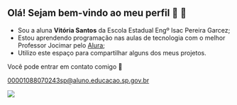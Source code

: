 ## Olá! Sejam bem-vindo ao meu perfil 💙 👋

- Sou a aluna **Vitória Santos** da Escola Estadual Engº Isac Pereira Garcez;
- Estou aprendendo programação nas aulas de tecnologia com o melhor Professor Jocimar pelo [Alura](https://www.alura.com.br);
- Utilizo este espaço para compartilhar alguns dos meus projetos.

Você pode entrar em contato comigo 📧

00001088070243sp@aluno.educacao.sp.gov.br

![](https://media1.tenor.com/m/WzkNhV0yP9kAAAAd/mc-hariel-hariel.gif)
